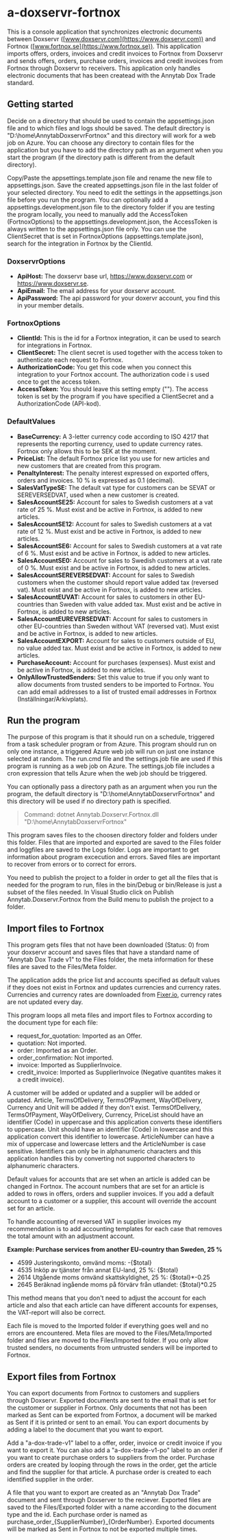 # a-doxservr-fortnox
This is a console application that synchronizes electronic documents between Doxservr 
([www.doxservr.com](https://www.doxservr.com)) and Fortnox ([www.fortnox.se](https://www.fortnox.se)). 
This application imports offers, orders, invoices and credit invoices to Fortnox from Doxservr and sends offers, orders, purchase orders, 
invoices and credit invoices from Fortnox through Doxservr to receivers. This application only handles electronic documents 
that has been createad with the Annytab Dox Trade standard.

## Getting started
Decide on a directory that should be used to contain the appsettings.json file and to which files and logs should be 
saved. The default directory is "D:\\home\\AnnytabDoxservrFortnox" and this directory will work for a web job on 
Azure. You can choose any directory to contain files for the application but you have to add the directory path 
as an argument when you start the program (if the directory path is different from the default directory). 

Copy/Paste the appsettings.template.json file and rename the new file to appsettings.json. Save the created appsettings.json file in the 
last folder of your selected directory. You need to edit the settings in the appsettings.json file before you run the program. 
You can optionally add a appsettings.development.json file to the directory folder if you are testing the program 
locally, you need to manually add the AccessToken (FortnoxOptions) to the appsettings.development.json, the AccessToken is 
always written to the appsettings.json file only. You can use the ClientSecret that is set in FortnoxOptions (appsettings.template.json), search for the 
integration in Fortnox by the ClientId.

### DoxservrOptions
- **ApiHost:** The doxservr base url, https://www.doxservr.com or https://www.doxservr.se.
- **ApiEmail:** The email address for your doxservr account.
- **ApiPassword:** The api password for your doxervr account, you find this in your member details.

### FortnoxOptions
- **ClientId:** This is the id for a Fortnox integration, it can be used to search for integrations in Fortnox.
- **ClientSecret:** The client secret is used together with the access token to authenticate each request to Fortnox.
- **AuthorizationCode:** You get this code when you connect this integration to your Fortnox account. The authorization code i
s used once to get the access token.
- **AccessToken:** You should leave this setting empty (""). The access token is set by the program if you have specified a ClientSecret and a 
AuthorizationCode (API-kod).

### DefaultValues
- **BaseCurrency:** A 3-letter currency code according to ISO 4217 that represents the reporting currency, used to update currency rates. Fortnox only allows this to be SEK at the moment.
- **PriceList:** The default Fortnox price list you use for new articles and new customers that are created from this program.
- **PenaltyInterest:** The penalty interest expressed on exported offers, orders and invoices. 10 % is expressed as 0.1 (decimal).
- **SalesVatTypeSE:** The default vat type for customers can be SEVAT or SEREVERSEDVAT, used when a new customer is created.
- **SalesAccountSE25:** Account for sales to Swedish customers at a vat rate of 25 %. Must exist and be active in Fortnox, is added to new articles.
- **SalesAccountSE12:** Account for sales to Swedish customers at a vat rate of 12 %. Must exist and be active in Fortnox, is added to new articles.
- **SalesAccountSE6:** Account for sales to Swedish customers at a vat rate of 6 %. Must exist and be active in Fortnox, is added to new articles.
- **SalesAccountSE0:** Account for sales to Swedish customers at a vat rate of 0 %. Must exist and be active in Fortnox, is added to new articles.
- **SalesAccountSEREVERSEDVAT:** Account for sales to Swedish customers when the customer should report value added tax (reversed vat). Must exist and be active in Fortnox, is added to new articles.
- **SalesAccountEUVAT:** Account for sales to customers in other EU-countries than Sweden with value added tax. Must exist and be active in Fortnox, is added to new articles.
- **SalesAccountEUREVERSEDVAT:** Account for sales to customers in other EU-countries than Sweden without VAT (reversed vat). Must exist and be active in Fortnox, is added to new articles.
- **SalesAccountEXPORT:** Account for sales to customers outside of EU, no value added tax. Must exist and be active in Fortnox, is added to new articles.
- **PurchaseAccount:** Account for purchases (expenses). Must exist and be active in Fortnox, is added to new articles.
- **OnlyAllowTrustedSenders:** Set this value to true if you only want to allow documents from trusted senders to be imported to Fortnox. You can add email addresses to a list of trusted email addresses in Fortnox (Inställningar/Arkivplats).

## Run the program
The purpose of this program is that it should run on a schedule, triggered from a task scheduler program or from Azure. This program 
should run on only one instance, a triggered Azure web job will run on just one instance selected at random. The 
run.cmd file and the settings.job file are used if this program is running as a web job on Azure. The settings.job file includes 
a cron expression that tells Azure when the web job should be triggered.

You can optionally pass a directory path as an argument when you run the program, the default directory is "D:\\home\\AnnytabDoxservrFortnox" and 
this directory will be used if no directory path is specified.

> Command: dotnet Annytab.Doxservr.Fortnox.dll "D:\\home\\AnnytabDoxservrFortnox"

This program saves files to the choosen directory folder and folders under this folder. Files that are imported and exported are saved 
to the Files folder and loggfiles are saved to the Logs folder. Logs are important to get information about program 
excecution and errors. Saved files are important to recover from errors or to correct for errors.

You need to publish the project to a folder in order to get all the files that is needed for the program to run, files in the 
bin/Debug or bin/Release is just a subset of the files needed. In Visual Studio click on Publish Annytab.Doxservr.Fortnox 
from the Build menu to publish the project to a folder.

## Import files to Fortnox
This program gets files that not have been downloaded (Status: 0) from your doxservr account and saves files 
that have a standard name of "Annytab Dox Trade v1" to the Files folder, the meta information for these files are 
saved to the Files/Meta folder.

The application adds the price list and accounts specified as default values if they does not exist in Fortnox and 
updates currencies and currency rates. Currencies and currency rates are downloaded from [Fixer.io](http://fixer.io), 
currency rates are not updated every day.

This program loops all meta files and import files to Fortnox according to the document type for each file:

- request_for_quotation: Imported as an Offer.
- quotation: Not imported.
- order: Imported as an Order.
- order_confirmation: Not imported.
- invoice: Imported as SupplierInvoice.
- credit_invoice: Imported as SupplierInvoice (Negative quantites makes it a credit invoice).

A customer will be added or updated and a supplier will be added or updated. Article, TermsOfDelivery, TermsOfPayment, WayOfDelivery, 
Currency and Unit will be added if they don't exist. TermsOfDelivery, TermsOfPayment, WayOfDelivery, Currency, PriceList should have 
an identifier (Code) in uppercase and this application converts these identifiers to uppercase. Unit should have an identifier (Code) in 
lowercase and this application convert this identifier to lowercase. ArticleNumber can have a mix of uppercase and lowercase letters and 
the ArticleNumber is case sensitive. Identifiers can only be in alphanumeric characters and this application handles this by converting 
not supported characters to alphanumeric characters.

Default values for accounts that are set when an article is added can be changed in Fortnox. 
The account numbers that are set for an article is added to rows in offers, orders and supplier invoices. If you add a 
default account to a customer or a supplier, this account will override the account set for an article.

To handle accounting of reversed VAT in supplier invoices my recommendation is to add accounting templates for each case 
that removes the total amount with an adjustment account.

**Example: Purchase services from another EU-country than Sweden, 25 %**
- 4599 Justeringskonto, omvänd moms: -{$total}
- 4535 Inköp av tjänster från annat EU-land, 25 %: {$total}
- 2614 Utgående moms omvänd skattskyldighet, 25 %: {$total}*-0.25
- 2645 Beräknad ingående moms på förvärv från utlandet: {$total}*0.25

This method means that you don't need to adjust the account for each article and also that each article can have 
different accounts for expenses, the VAT-report will also be correct.

Each file is moved to the Imported folder if everything goes well and no errors are encountered. Meta files are moved to 
the Files/Meta/Imported folder and files are moved to the Files/Imported folder. If you only allow trusted senders, no 
documents from untrusted senders will be imported to Fortnox.

## Export files from Fortnox
You can export documents from Fortnox to customers and suppliers through Doxservr. Exported documents are sent to the email that 
is set for the customer or supplier in Fortnox. Only documents that not has been marked as Sent can be exported from Fortnox, a document 
will be marked as Sent if it is printed or sent to an email. You can export documents by adding a label to the document that you want 
to export. 

Add a "a-dox-trade-v1" label to a offer, order, invoice or credit invoice if you want to export it. You can also 
add a "a-dox-trade-v1-po" label to an order if you want to create purchase orders to suppliers from the order. Purchase orders 
are created by looping through the rows in the order, get the article and find the supplier for that article. A purchase order 
is created to each identified supplier in the order.

A file that you want to export are created as an "Annytab Dox Trade" document and sent through Doxserver to the reciever. 
Exported files are saved to the Files/Exported folder with a name according to the document type and the id. Each purchase 
order is named as purchase_order_{SupplierNumber}_{OrderNumber}. Exported documents will be marked as Sent in Fortnox to not be 
exported multiple times.




